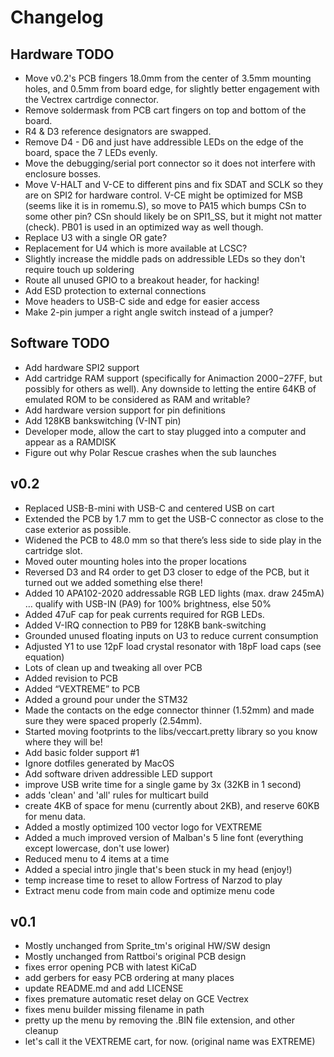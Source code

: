 # Changelog

## Hardware TODO

- Move v0.2's PCB fingers 18.0mm from the center of 3.5mm mounting holes, and 0.5mm from board edge, for slightly better engagement with the Vectrex cartrdige connector.
- Remove soldermask from PCB cart fingers on top and bottom of the board.
- R4 & D3 reference designators are swapped.
- Remove D4 - D6 and just have addressible LEDs on the edge of the board, space the 7 LEDs evenly.
- Move the debugging/serial port connector so it does not interfere with enclosure bosses.
- Move V-HALT and V-CE to different pins and fix SDAT and SCLK so they are on SPI2 for hardware control. V-CE might be optimized for MSB (seems like it is in romemu.S), so move to PA15 which bumps CSn to some other pin? CSn should likely be on SPI1_SS, but it might not matter (check).  PB01 is used in an optimized way as well though.
- Replace U3 with a single OR gate?
- Replacement for U4 which is more available at LCSC?
- Slightly increase the middle pads on addressible LEDs so they don't require touch up soldering
- Route all unused GPIO to a breakout header, for hacking!
- Add ESD protection to external connections
- Move headers to USB-C side and edge for easier access
- Make 2-pin jumper a right angle switch instead of a jumper?

## Software TODO

- Add hardware SPI2 support
- Add cartridge RAM support (specifically for Animaction $2000-$27FF, but possibly for others as well).  Any downside to letting the entire 64KB of emulated ROM to be considered as RAM and writable?
- Add hardware version support for pin definitions
- Add 128KB bankswitching (V-INT pin)
- Developer mode, allow the cart to stay plugged into a computer and appear as a RAMDISK
- Figure out why Polar Rescue crashes when the sub launches

## v0.2

- Replaced USB-B-mini with USB-C and centered USB on cart
- Extended the PCB by 1.7 mm to get the USB-C connector as close to the case exterior as possible.
- Widened the PCB to 48.0 mm so that there’s less side to side play in the cartridge slot.
- Moved outer mounting holes into the proper locations
- Reversed D3 and R4 order to get D3 closer to edge of the PCB, but it turned out we added something else there!
- Added 10 APA102-2020 addressable RGB LED lights (max. draw 245mA) … qualify with USB-IN (PA9) for 100% brightness, else 50%
- Added 47uF cap for peak currents required for RGB LEDs.
- Added V-IRQ connection to PB9 for 128KB bank-switching
- Grounded unused floating inputs on U3 to reduce current consumption
- Adjusted Y1 to use 12pF load crystal resonator with 18pF load caps (see equation)
- Lots of clean up and tweaking all over PCB
- Added revision to PCB
- Added “VEXTREME” to PCB
- Added a ground pour under the STM32
- Made the contacts on the edge connector thinner (1.52mm) and made sure they were spaced properly (2.54mm).
- Started moving footprints to the libs/veccart.pretty library so you know where they will be!
- Add basic folder support #1
- Ignore dotfiles generated by MacOS
- Add software driven addressible LED support
- improve USB write time for a single game by 3x (32KB in 1 second)
- adds 'clean' and 'all' rules for multicart build
- create 4KB of space for menu (currently about 2KB), and reserve 60KB for menu data.
- Added a mostly optimized 100 vector logo for VEXTREME
- Added a much improved version of Malban's 5 line font (everything except lowercase, don't use lower)
- Reduced menu to 4 items at a time
- Added a special intro jingle that's been stuck in my head (enjoy!)
- temp increase time to reset to allow Fortress of Narzod to play
- Extract menu code from main code and optimize menu code

## v0.1

- Mostly unchanged from Sprite_tm's original HW/SW design
- Mostly unchanged from Rattboi's original PCB design
- fixes error opening PCB with latest KiCaD
- add gerbers for easy PCB ordering at many places
- update README.md and add LICENSE
- fixes premature automatic reset delay on GCE Vectrex
- fixes menu builder missing filename in path
- pretty up the menu by removing the .BIN file extension, and other cleanup
- let's call it the VEXTREME cart, for now. (original name was EXTREME)
